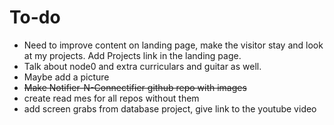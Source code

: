 # To-do
* Need to improve content on landing page, make the visitor stay and look at my projects. Add Projects link in the landing page. 
* Talk about node0 and extra curriculars and guitar as well.
* Maybe add a picture
* ~~Make Notifier-N-Connectifier github repo with images~~
* create read mes for all repos without them
* add screen grabs from database project, give link to the youtube video